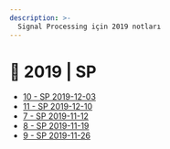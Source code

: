 ```yaml
---
description: >-
  Signal Processing için 2019 notları
---
```


# 📅 2019 \| SP

<!--YPackage.YGitbookIntegration-tarafından-otomatik-oluşturulmuştur-->

- [10 - SP 2019-12-03](10%20-%20SP%202019-12-03.pdf)
- [11 - SP 2019-12-10](11%20-%20SP%202019-12-10.pdf)
- [7 - SP 2019-11-12](7%20-%20SP%202019-11-12.pdf)
- [8 - SP 2019-11-19](8%20-%20SP%202019-11-19.pdf)
- [9 - SP 2019-11-26](9%20-%20SP%202019-11-26.pdf)

<!--YPackage.YGitbookIntegration-tarafından-otomatik-oluşturulmuştur-->

